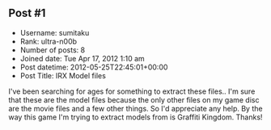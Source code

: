 ## Post #1
- Username: sumitaku
- Rank: ultra-n00b
- Number of posts: 8
- Joined date: Tue Apr 17, 2012 1:10 am
- Post datetime: 2012-05-25T22:45:01+00:00
- Post Title: IRX Model files

I've been searching for ages for something to extract these files.. I'm sure that these are the model files because the only other files on my game disc are the movie files and a few other things.
So I'd appreciate any help.
By the way this game I'm trying to extract models from is Graffiti Kingdom.
Thanks!
